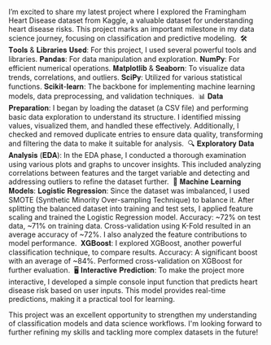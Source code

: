 I’m excited to share my latest project where I explored the Framingham Heart Disease dataset from Kaggle, a valuable dataset for understanding heart disease risks. This project marks an important milestone in my data science journey, focusing on classification and predictive modeling.⁣
⁣
🛠️ 𝐓𝐨𝐨𝐥𝐬 & 𝐋𝐢𝐛𝐫𝐚𝐫𝐢𝐞𝐬 𝐔𝐬𝐞𝐝:⁣
For this project, I used several powerful tools and libraries.⁣
𝐏𝐚𝐧𝐝𝐚𝐬: For data manipulation and exploration.⁣
𝐍𝐮𝐦𝐏𝐲: For efficient numerical operations.⁣
𝐌𝐚𝐭𝐩𝐥𝐨𝐭𝐥𝐢𝐛 & 𝐒𝐞𝐚𝐛𝐨𝐫𝐧: To visualize data trends, correlations, and outliers.⁣
𝐒𝐜𝐢𝐏𝐲: Utilized for various statistical functions.⁣
𝐒𝐜𝐢𝐤𝐢𝐭-𝐥𝐞𝐚𝐫𝐧: The backbone for implementing machine learning models, data preprocessing, and validation techniques.⁣
⁣
📊 𝐃𝐚𝐭𝐚 𝐏𝐫𝐞𝐩𝐚𝐫𝐚𝐭𝐢𝐨𝐧:⁣
I began by loading the dataset (a CSV file) and performing basic data exploration to understand its structure. I identified missing values, visualized them, and handled these effectively. Additionally, I checked and removed duplicate entries to ensure data quality, transforming and filtering the data to make it suitable for analysis.⁣
⁣
🔍 𝐄𝐱𝐩𝐥𝐨𝐫𝐚𝐭𝐨𝐫𝐲 𝐃𝐚𝐭𝐚 𝐀𝐧𝐚𝐥𝐲𝐬𝐢𝐬 (𝐄𝐃𝐀):⁣
In the EDA phase, I conducted a thorough examination using various plots and graphs to uncover insights. This included analyzing correlations between features and the target variable and detecting and addressing outliers to refine the dataset further.⁣
⁣
🧠 𝐌𝐚𝐜𝐡𝐢𝐧𝐞 𝐋𝐞𝐚𝐫𝐧𝐢𝐧𝐠 𝐌𝐨𝐝𝐞𝐥𝐬:⁣
𝐋𝐨𝐠𝐢𝐬𝐭𝐢𝐜 𝐑𝐞𝐠𝐫𝐞𝐬𝐬𝐢𝐨𝐧:⁣
Since the dataset was imbalanced, I used SMOTE (Synthetic Minority Over-sampling Technique) to balance it.⁣
After splitting the balanced dataset into training and test sets, I applied feature scaling and trained the Logistic Regression model.⁣
Accuracy: ~72% on test data, ~71% on training data.⁣
Cross-validation using K-Fold resulted in an average accuracy of ~72%.⁣
I also analyzed the feature contributions to model performance.⁣
⁣
𝐗𝐆𝐁𝐨𝐨𝐬𝐭:⁣
I explored XGBoost, another powerful classification technique, to compare results.⁣
Accuracy: A significant boost with an average of ~84%.⁣
Performed cross-validation on XGBoost for further evaluation.⁣
⁣
🖥️ 𝐈𝐧𝐭𝐞𝐫𝐚𝐜𝐭𝐢𝐯𝐞 𝐏𝐫𝐞𝐝𝐢𝐜𝐭𝐢𝐨𝐧:⁣
To make the project more interactive, I developed a simple console input function that predicts heart disease risk based on user inputs. This model provides real-time predictions, making it a practical tool for learning.

This project was an excellent opportunity to strengthen my understanding of classification models and data science workflows. I'm looking forward to further refining my skills and tackling more complex datasets in the future!
